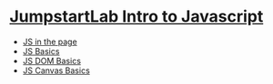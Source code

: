 # [JumpstartLab Intro to Javascript](http://tutorials.jumpstartlab.com/)

* [JS in the page](http://tutorials.jumpstartlab.com/projects/javascript/introduction/1-javascript-in-the-page.html)
* [JS
  Basics](http://tutorials.jumpstartlab.com/projects/javascript/introduction/2-javascript-basics.html)
* [JS DOM
  Basics](http://tutorials.jumpstartlab.com/projects/javascript/introduction/3-dom-basics.html)
* [JS Canvas
  Basics](http://tutorials.jumpstartlab.com/projects/javascript/introduction/4-canvas-basics.html)
